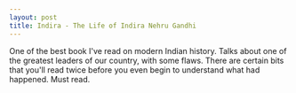 ```yaml
---
layout: post
title: Indira - The Life of Indira Nehru Gandhi
---
```


One of the best book I've read on modern Indian history. Talks about one of the greatest leaders of our country, with some flaws. There are certain bits that you'll read twice before you even begin to understand what had happened. Must read.

